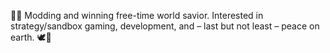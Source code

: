 👨‍💻 Modding and winning free-time world savior. Interested in strategy/sandbox gaming, development, and – last but not least – peace on earth. 🕊🌺

<!---
smileAndWin/smileAndWin is a ✨ special ✨ repository because its `README.md` (this file) appears on your GitHub profile.
You can click the Preview link to take a look at your changes.
--->
